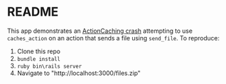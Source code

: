# README

This app demonstrates an [ActionCaching crash](https://github.com/rails/actionpack-action_caching/issues/57) attempting to use `caches_action` on an action that sends a file using `send_file`. To reproduce:

1. Clone this repo
1. `bundle install`
1. `ruby bin\rails server`
1. Navigate to "http://localhost:3000/files.zip"
